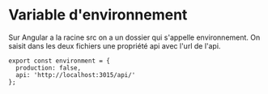 # Variable d'environnement

Sur Angular a la racine src on a un dossier qui s'appelle environnement. 
On saisit dans les deux fichiers une propriété api avec l'url de l'api.

````
export const environment = {
  production: false,
  api: 'http://localhost:3015/api/'
};
````
